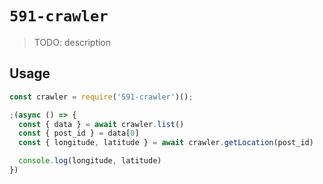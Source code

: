 # `591-crawler`

> TODO: description

## Usage

```js
const crawler = require('591-crawler')();

;(async () => {
  const { data } = await crawler.list()
  const { post_id } = data[0]
  const { longitude, latitude } = await crawler.getLocation(post_id)

  console.log(longitude, latitude)
})
```

